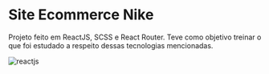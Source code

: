 # Site Ecommerce Nike

Projeto feito em ReactJS, SCSS e React Router. Teve como objetivo treinar o que foi estudado a respeito dessas tecnologias mencionadas.

<img align="center" alt="reactjs" src="https://shields.io/badge/react-black?logo=react&style=for-the-badge" />

